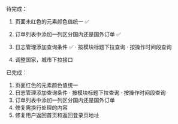 待完成：
1. 页面未红色的元素颜色值统一 ✅
2. 订单列表中添加一列区分国内还是国外订单 ✅
3. 日志管理添加查询条件 ✅
 · 按模块标题下拉查询
 · 按操作时间段查询

4. 调整国家，城市下拉接口 


 已完成：
 1. 页面红色的元素颜色值统一
 2. 日志管理添加查询条件
 · 按模块标题下拉查询
 · 按操作时间段查询
 3. 订单列表中添加一列区分国内还是国外订单
 4. 修复需换行处理的内容
 5. 修复用户返回首页和返回登录页地址